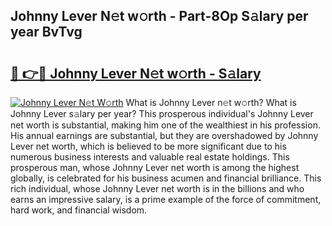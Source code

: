 ## Johnny Lever N𝚎t w𝚘rth - Part-8Op S𝚊lary per year BvTvg

# <h2><a href="http://gc0a9q.nevu.top/?p=Johnny+Lever">🔗 👉🔴 Johnny Lever N𝚎t w𝚘rth - S𝚊lary</a></h2>

[![Johnny Lever N𝚎t W𝚘rth](https://i.imgur.com/Oavwk0R.jpeg)](http://gc0a9q.nevu.top/?p=Johnny+Lever)
What is Johnny Lever n𝚎t w𝚘rth? What is Johnny Lever s𝚊lary per year?
This prosperous individual's Johnny Lever net worth is substantial, making him one of the wealthiest in his profession. His annual earnings are substantial, but they are overshadowed by Johnny Lever net worth, which is believed to be more significant due to his numerous business interests and valuable real estate holdings. This prosperous man, whose Johnny Lever net worth is among the highest globally, is celebrated for his business acumen and financial brilliance. This rich individual, whose Johnny Lever net worth is in the billions and who earns an impressive salary, is a prime example of the force of commitment, hard work, and financial wisdom.
